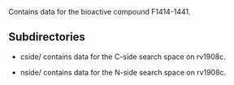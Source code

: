 Contains data for the bioactive compound F1414-1441.

## Subdirectories

- cside/ contains data for the C-side search space on rv1908c.

- nside/ contains data for the N-side search space on rv1908c.

